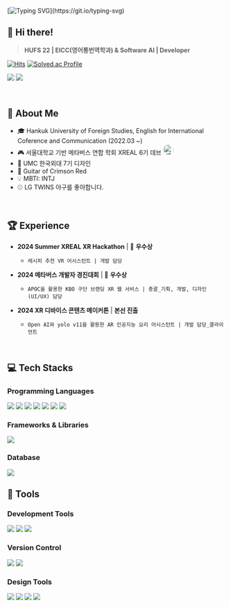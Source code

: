 [![Typing SVG](https://readme-typing-svg.demolab.com?font=Chakra+Petch&size=24&pause=1000&color=EF7D1D&width=435&lines=It+ain't+over+till+it's+over.)](https://git.io/typing-svg)

## 🍊 Hi there! 
> **HUFS 22 | EICC(영어통번역학과) & Software AI | Developer**

[![Hits](https://hits.seeyoufarm.com/api/count/incr/badge.svg?url=https%3A%2F%2Fgithub.com%2F1000hyehyang&count_bg=%23EF7D1D&title_bg=%23333333&icon=&icon_color=%23FFBDBD&title=Profile+Views&edge_flat=true)](https://hits.seeyoufarm.com)
[![Solved.ac Profile](http://mazassumnida.wtf/api/mini/generate_badge?boj=1000hyehyang)](https://solved.ac/1000hyehyang)

<a href="https://www.instagram.com/thousandhyehyang" target="_blank"><img src="https://img.shields.io/badge/Instagram-E4405F?style=for-the-badge&logo=Instagram&logoColor=white"/></a> 
<a href="https://thousandhyehyang.tistory.com" target="_blank"><img src="https://img.shields.io/badge/Tistory-000000?style=for-the-badge&logo=Tistory&logoColor=white"/></a>

<br>

## 🐣 About Me
- 🎓 Hankuk University of Foreign Studies, English for International Coference and Communication (2022.03 ~)
- 🎮 서울대학교 기반 메타버스 연합 학회 XREAL 6기 데브  <a href="https://www.xreal.info" target="_blank">
  <img src="https://yt3.googleusercontent.com/RWi0jCNU1ReFhJA1PF4m_Y96RirdNSIizoU8aDsYH56MRz7aabl3ZQ6K4Ff5w1Xi0RhL4U7RoA=s32-c" alt="XREAL" style="border-radius: 50%; width: 24px; height: 24px;">
</a> <br>
- 🎨 UMC 한국외대 7기 디자인
- 🎸 Guitar of Crimson Red 
- 💡 MBTI: INTJ
- ⚾ LG TWINS 야구를 좋아합니다.

<br>

## 🏆 Experience
- **2024 Summer XREAL XR Hackathon** | 🥉 **우수상**  
  - `레시피 추천 VR 어시스턴트 | 개발 담당`
  
- **2024 메타버스 개발자 경진대회** | 🥉 **우수상** 
  - `APOC을 활용한 KBO 구단 브랜딩 XR 웹 서비스 | 총괄_기획, 개발, 디자인(UI/UX) 담당`

- **2024 XR 디바이스 콘텐츠 메이커톤** | **본선 진출**  
  - `Open AI와 yolo v11을 활용한 AR 인공지능 요리 어시스턴트 | 개발 담당_클라이언트`

<br>

## 💻 Tech Stacks
### Programming Languages
<img src="https://img.shields.io/badge/C%23-65A854?style=flat-square&logo=CSharp&logoColor=white"/> <img src="https://img.shields.io/badge/Python-3776AB?style=flat-square&logo=Python&logoColor=white"/> <img src="https://img.shields.io/badge/Java-ED9149?style=flat-square&logo=OpenJDK&logoColor=white"/> <img src="https://img.shields.io/badge/HTML5-E34F26?style=flat-square&logo=HTML5&logoColor=white"/> <img src="https://img.shields.io/badge/CSS3-1572B6?style=flat-square&logo=CSS3&logoColor=white"/> <img src="https://img.shields.io/badge/JavaScript-F7DF1E?style=flat-square&logo=JavaScript&logoColor=black"/> <img src="https://img.shields.io/badge/R-4169E1?style=flat-square&logo=R&logoColor=white"/>

### Frameworks & Libraries
<img src="https://img.shields.io/badge/Bootstrap-7952B3?style=flat-square&logo=Bootstrap&logoColor=white"/>

### Database
<img src="https://img.shields.io/badge/MySQL-4479A1?style=flat-square&logo=MySQL&logoColor=white"/>

<br>


## 🔨 Tools
### Development Tools
<img src="https://img.shields.io/badge/Unity-FFFFFF?style=flat-square&logo=Unity&logoColor=black"/> <img src="https://img.shields.io/badge/Visual%20Studio-7A6397?style=flat-square&logo=Visual%20Studio&logoColor=white"/> <img src="https://img.shields.io/badge/Visual%20Studio%20Code-448CCB?style=flat-square&logo=Visual%20Studio%20Code&logoColor=white"/>

### Version Control
<img src="https://img.shields.io/badge/Git-F05032?style=flat-square&logo=Git&logoColor=white"/> <img src="https://img.shields.io/badge/GitHub-181717?style=flat-square&logo=GitHub&logoColor=white"/>

### Design Tools
<img src="https://img.shields.io/badge/Figma-F24E1E?style=flat-square&logo=Figma&logoColor=white"/> <img src="https://img.shields.io/badge/Blender-E87D0D?style=flat-square&logo=Blender&logoColor=white"/> <img src="https://img.shields.io/badge/Adobe%20Photoshop-31A8FF?style=flat-square&logo=Adobe%20Photoshop&logoColor=black"/> <img src="https://img.shields.io/badge/Adobe%20Illustrator-FF9A00?style=flat-square&logo=Adobe%20Illustrator&logoColor=black"/>
